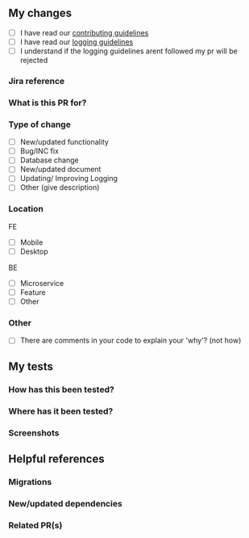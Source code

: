 <!-- Ensure your Jira number is quoted in the title of this request
    Erase any parts of this template not applicable to your PR -->
  
## My changes
- [ ] I have read our [contributing guidelines](https://rewardinsight.atlassian.net/wiki/spaces/SD/pages/2453602335/Contributing+guidelines)
- [ ] I have read our [logging guidelines](https://rewardinsight.atlassian.net/wiki/spaces/SD/pages/2569109526/Logging+Guidelines)
- [ ] I understand if the logging guidelines arent followed my pr will be rejected

### Jira reference
<!-- Ticket or incident number, including link -->


### What is this PR for?
<!-- Give a brief description of your changes
  *What did the code do before?*
 *What does it do now?* -->


### Type of change
- [ ] New/updated functionality
- [ ] Bug/INC fix
- [ ] Database change
- [ ] New/updated document
- [ ] Updating/ Improving Logging 
- [ ] Other (give description)

### Location
FE
- [ ] Mobile
- [ ] Desktop

BE
- [ ] Microservice
- [ ] Feature
- [ ] Other

### Other
- [ ] There are comments in your code to explain your 'why'? (not how)

## My tests
### How has this been tested?

<!-- Describe the tests you ran to verify the changes
List the scenarios you covered
Where has it been tested?
Provide any relevant instructions for reproduction, if appropriate -->


### Where has it been tested?
<!-- List any browsers, if appropriate -->

### Screenshots
<!-- Anything that would help your reviewer(s) understand your changes --> 


## Helpful references

### Migrations
<!-- List any new migrations --> 

### New/updated dependencies
<!-- Remember that dependency updates should be in a PR of their own -->

### Related PR(s)
<!-- Tag anything relevant for ease of reference -->
